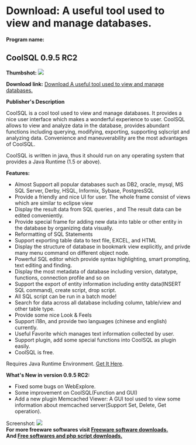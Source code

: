 # Download: A useful tool used to view and manage databases.

**Program name:**

## CoolSQL 0.9.5 RC2

  
**Thumbshot:** ![](http://www.freewarefiles.com/screenshot/coolsql_md.jpg)   
  
**Download link:** [Download A useful tool used to view and manage databases.](http://freesoftwares.boysofts.com/CoolSQL_program_59506.html)  
  


**Publisher's Description**  
  


CoolSQL is a cool tool used to view and manage databases. It provides a nice user interface which makes a wonderful experience to user. CoolSQL allows to view and analyze data in the database, provides abundant functions including querying, modifying, exporting, supporting sqlscript and analyzing data. Convenience and maneuverability are the most advantages of CoolSQL. 

CoolSQL is written in java, thus it should run on any operating system that provides a Java Runtime (1.5 or above). 

**Features:**

  * Almost Support all popular databases such as DB2, oracle, mysql, MS SQL Server, Derby, HSQL, Informix, Sybase, PostgresSQL 
  * Provide a friendly and nice UI for user. The whole frame consist of views which are similar to eclipse view 
  * Display the result data from SQL queries , and The result data can be edited conveniently. 
  * Provide special frame for adding new data into table or other entity in the database by organizing data visually. 
  * Reformatting of SQL Statements 
  * Support exporting table data to text file, EXCEL, and HTML 
  * Display the structure of database in bookmark view explicitly, and privde many menu command on different object node. 
  * Powerful SQL editor which provide syntax highlighting, smart prompting, text editing and finding. 
  * Display the most metadata of database including version, datatype, functions, connection profile and so on 
  * Support the export of entity information including entity data(INSERT SQL command), create script, drop script. 
  * All SQL script can be run in a batch mode! 
  * Search for data across all database including column, table/view and other table type. 
  * Provide some nice Look & Feels 
  * Support i18n, and provide two languages (chinese and english) currently. 
  * Useful Favorite which manages text information collected by user. 
  * Support plugin, add some special functions into CoolSQL as plugin easily. 
  * CoolSQL is free. 

Requires Java Runtime Environment. [Get It Here](http://www.java.com/en/download/manual.jsp).

**What's New in version 0.9.5 RC2:**

  * Fixed some bugs on WebExplore. 
  * Some improvement on CoolSQL(Function and GUI) 
  * Add a new plugin Memcached Viewer: A GUI tool used to view some information about memcached server(Support Set, Delete, Get operation). 

  
  
Screenshot: ![](http://www.freewarefiles.com/screenshot/coolsql.jpg)   
**For more freeware softwares visit [Freeware software downloads.](http://freesoftwares.boysofts.com/)**   
**And [Free softwares and php script downloads.](http://www.boysofts.com/)**
